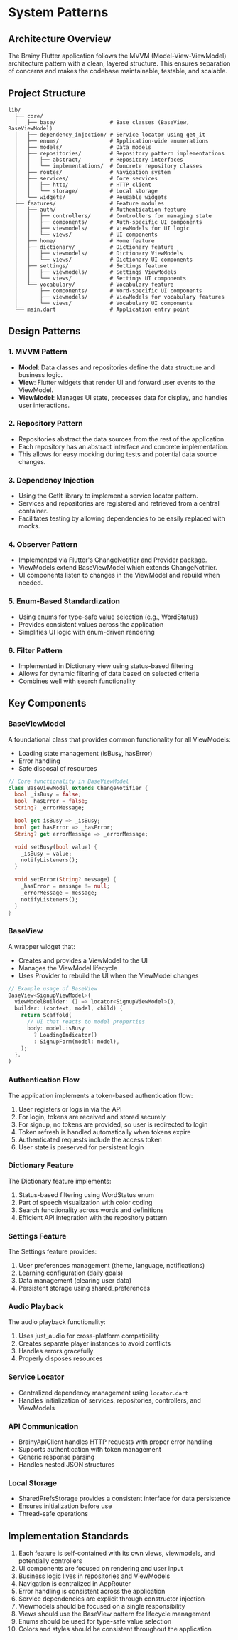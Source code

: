 # System Patterns

## Architecture Overview
The Brainy Flutter application follows the MVVM (Model-View-ViewModel) architecture pattern with a clean, layered structure. This ensures separation of concerns and makes the codebase maintainable, testable, and scalable.

## Project Structure
```
lib/
  ├── core/
  │   ├── base/                 # Base classes (BaseView, BaseViewModel)
  │   ├── dependency_injection/ # Service locator using get_it
  │   ├── enums/                # Application-wide enumerations
  │   ├── models/               # Data models
  │   ├── repositories/         # Repository pattern implementations
  │   │   ├── abstract/         # Repository interfaces
  │   │   └── implementations/  # Concrete repository classes
  │   ├── routes/               # Navigation system
  │   ├── services/             # Core services
  │   │   ├── http/             # HTTP client
  │   │   └── storage/          # Local storage
  │   └── widgets/              # Reusable widgets
  ├── features/                 # Feature modules
  │   ├── auth/                 # Authentication feature
  │   │   ├── controllers/      # Controllers for managing state
  │   │   ├── components/       # Auth-specific UI components
  │   │   ├── viewmodels/       # ViewModels for UI logic
  │   │   └── views/            # UI components
  │   ├── home/                 # Home feature
  │   ├── dictionary/           # Dictionary feature
  │   │   ├── viewmodels/       # Dictionary ViewModels
  │   │   └── views/            # Dictionary UI components
  │   ├── settings/             # Settings feature
  │   │   ├── viewmodels/       # Settings ViewModels
  │   │   └── views/            # Settings UI components  
  │   └── vocabulary/           # Vocabulary feature
  │       ├── components/       # Word-specific UI components
  │       ├── viewmodels/       # ViewModels for vocabulary features
  │       └── views/            # Vocabulary UI components
  └── main.dart                 # Application entry point
```

## Design Patterns

### 1. MVVM Pattern
- **Model**: Data classes and repositories define the data structure and business logic.
- **View**: Flutter widgets that render UI and forward user events to the ViewModel.
- **ViewModel**: Manages UI state, processes data for display, and handles user interactions.

### 2. Repository Pattern
- Repositories abstract the data sources from the rest of the application.
- Each repository has an abstract interface and concrete implementation.
- This allows for easy mocking during tests and potential data source changes.

### 3. Dependency Injection
- Using the GetIt library to implement a service locator pattern.
- Services and repositories are registered and retrieved from a central container.
- Facilitates testing by allowing dependencies to be easily replaced with mocks.

### 4. Observer Pattern
- Implemented via Flutter's ChangeNotifier and Provider package.
- ViewModels extend BaseViewModel which extends ChangeNotifier.
- UI components listen to changes in the ViewModel and rebuild when needed.

### 5. Enum-Based Standardization
- Using enums for type-safe value selection (e.g., WordStatus)
- Provides consistent values across the application
- Simplifies UI logic with enum-driven rendering

### 6. Filter Pattern
- Implemented in Dictionary view using status-based filtering
- Allows for dynamic filtering of data based on selected criteria
- Combines well with search functionality

## Key Components

### BaseViewModel
A foundational class that provides common functionality for all ViewModels:
- Loading state management (isBusy, hasError)
- Error handling
- Safe disposal of resources

```dart
// Core functionality in BaseViewModel
class BaseViewModel extends ChangeNotifier {
  bool _isBusy = false;
  bool _hasError = false;
  String? _errorMessage;

  bool get isBusy => _isBusy;
  bool get hasError => _hasError;
  String? get errorMessage => _errorMessage;

  void setBusy(bool value) {
    _isBusy = value;
    notifyListeners();
  }

  void setError(String? message) {
    _hasError = message != null;
    _errorMessage = message;
    notifyListeners();
  }
}
```

### BaseView
A wrapper widget that:
- Creates and provides a ViewModel to the UI
- Manages the ViewModel lifecycle
- Uses Provider to rebuild the UI when the ViewModel changes

```dart
// Example usage of BaseView
BaseView<SignupViewModel>(
  viewModelBuilder: () => locator<SignupViewModel>(),
  builder: (context, model, child) {
    return Scaffold(
      // UI that reacts to model properties
      body: model.isBusy 
        ? LoadingIndicator() 
        : SignupForm(model: model),
    );
  },
)
```

### Authentication Flow
The application implements a token-based authentication flow:
1. User registers or logs in via the API
2. For login, tokens are received and stored securely
3. For signup, no tokens are provided, so user is redirected to login
4. Token refresh is handled automatically when tokens expire
5. Authenticated requests include the access token
6. User state is preserved for persistent login

### Dictionary Feature
The Dictionary feature implements:
1. Status-based filtering using WordStatus enum
2. Part of speech visualization with color coding
3. Search functionality across words and definitions
4. Efficient API integration with the repository pattern

### Settings Feature
The Settings feature provides:
1. User preferences management (theme, language, notifications)
2. Learning configuration (daily goals)
3. Data management (clearing user data)
4. Persistent storage using shared_preferences

### Audio Playback
The audio playback functionality:
1. Uses just_audio for cross-platform compatibility
2. Creates separate player instances to avoid conflicts
3. Handles errors gracefully
4. Properly disposes resources

### Service Locator
- Centralized dependency management using `locator.dart`
- Handles initialization of services, repositories, controllers, and ViewModels

### API Communication
- BrainyApiClient handles HTTP requests with proper error handling
- Supports authentication with token management
- Generic response parsing
- Handles nested JSON structures

### Local Storage
- SharedPrefsStorage provides a consistent interface for data persistence
- Ensures initialization before use
- Thread-safe operations

## Implementation Standards
1. Each feature is self-contained with its own views, viewmodels, and potentially controllers
2. UI components are focused on rendering and user input
3. Business logic lives in repositories and ViewModels
4. Navigation is centralized in AppRouter
5. Error handling is consistent across the application
6. Service dependencies are explicit through constructor injection
7. Viewmodels should be focused on a single responsibility
8. Views should use the BaseView pattern for lifecycle management
9. Enums should be used for type-safe value selection
10. Colors and styles should be consistent throughout the application 